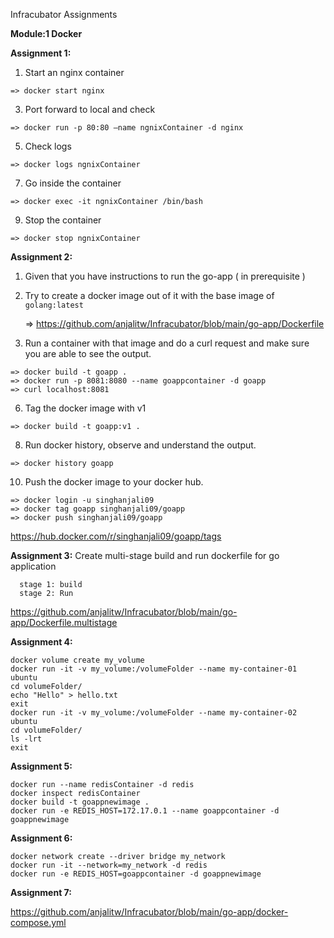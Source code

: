 Infracubator Assignments

**Module:1 Docker**

**Assignment 1:**
  1. Start an nginx container
  
    => docker start nginx
  3. Port forward to local and check

    => docker run -p 80:80 –name ngnixContainer -d nginx
  5. Check logs

    => docker logs ngnixContainer
  7. Go inside the container

    => docker exec -it ngnixContainer /bin/bash
  9. Stop the container

    => docker stop ngnixContainer
  
**Assignment 2:**
  1. Given that you have instructions to run the go-app ( in prerequisite )
  2. Try to create a docker image out of it with the base image of `golang:latest`
     
     => https://github.com/anjalitw/Infracubator/blob/main/go-app/Dockerfile
  4. Run a container with that image and do a curl request and make sure you are able to see the output. 

    => docker build -t goapp .
    => docker run -p 8081:8080 --name goappcontainer -d goapp
    => curl localhost:8081
  6. Tag the docker image with v1

    => docker build -t goapp:v1 .
  8. Run docker history, observe and understand the output.

    => docker history goapp
  10. Push the docker image to your docker hub.
     
    => docker login -u singhanjali09
    => docker tag goapp singhanjali09/goapp
    => docker push singhanjali09/goapp
   https://hub.docker.com/r/singhanjali09/goapp/tags

**Assignment 3:**
  Create multi-stage build and run dockerfile for go application
  
      stage 1: build
      stage 2: Run
https://github.com/anjalitw/Infracubator/blob/main/go-app/Dockerfile.multistage

**Assignment 4:**

    docker volume create my_volume  
    docker run -it -v my_volume:/volumeFolder --name my-container-01 ubuntu
    cd volumeFolder/
    echo "Hello" > hello.txt
    exit
    docker run -it -v my_volume:/volumeFolder --name my-container-02 ubuntu
    cd volumeFolder/
    ls -lrt
    exit

**Assignment 5:**

    docker run --name redisContainer -d redis 
    docker inspect redisContainer
    docker build -t goappnewimage .
    docker run -e REDIS_HOST=172.17.0.1 --name goappcontainer -d goappnewimage

**Assignment 6:**

    docker network create --driver bridge my_network
    docker run -it --network=my_network -d redis
    docker run -e REDIS_HOST=goappcontainer -d goappnewimage


**Assignment 7:**

  https://github.com/anjalitw/Infracubator/blob/main/go-app/docker-compose.yml
      
